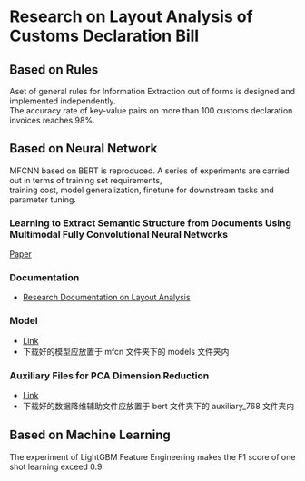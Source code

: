 # Research on Layout Analysis of Customs Declaration Bill

## Based on Rules
Aset of general rules for Information Extraction out of forms is designed and implemented independently.  
The accuracy rate of key-value pairs on more than 100 customs declaration invoices reaches 98%. 

## Based on Neural Network
MFCNN based on BERT is reproduced. A series of experiments are carried out in terms of training set requirements,  
training cost, model generalization, finetune for downstream tasks and parameter tuning.

### Learning to Extract Semantic Structure from Documents Using Multimodal Fully Convolutional Neural Networks
[Paper](https://arxiv.org/pdf/1706.02337)

### Documentation
- [Research Documentation on Layout Analysis](https://github.com/Noba1anc3/MFCN/wiki/Layout-Analysis)

### Model
- [Link](https://bhpan.buaa.edu.cn:443/link/9287EE12F3D262A1C62085F62A5DF5E1)
- 下载好的模型应放置于 mfcn 文件夹下的 models 文件夹内

### Auxiliary Files for PCA Dimension Reduction
- [Link](https://bhpan.buaa.edu.cn:443/link/4D32519306C601329547D672D714EA1A)
- 下载好的数据降维辅助文件应放置于 bert 文件夹下的 auxiliary_768 文件夹内

## Based on Machine Learning
The experiment of LightGBM Feature Engineering makes the F1 score of one shot learning exceed 0.9.
